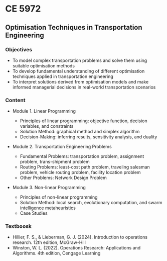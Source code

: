 # CE 5972

## Optimisation Techniques in Transportation Engineering

### Objectives

- To model complex transportation problems and solve them using suitable optimisation methods
- To develop fundamental understanding of different optimisation techniques applied in transportation engineering
- To interpret solutions derived from optimisation models and make informed managerial decisions in real-world transportation scenarios

### Content

- Module 1. Linear Programming
    - Principles of linear programming: objective function, decision variables, and constraints
    - Solution Method: graphical method and simplex algorithm
    - Decision-Making: inferring results, sensitivity analysis, and duality

- Module 2. Transportation Engineering Problems
    - Fundamental Problems: transportation problem, assignment problem, trans-shipment problem
    - Routing Problems: least-cost path problem, traveling salesman problem, vehicle routing problem, facility location problem
    - Other Problems: Network Design Problem

- Module 3. Non-linear Programming
    - Principles of non-linear programming 
    - Solution Method: local search, evolutionary computation, and swarm intelligence metaheuristics
    - Case Studies

### Textboosk

- Hillier, F. S., & Lieberman, G. J. (2024). Introduction to operations research. 12th edition, McGraw-Hill
- Winston, W. L. (2022). Operations Research: Applications and Algorithms. 4th edition, Cengage Learning
